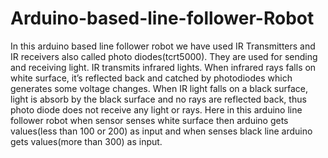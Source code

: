 # Arduino-based-line-follower-Robot
In this arduino based line follower robot we have used IR Transmitters and IR receivers also called photo diodes(tcrt5000). They are used for sending and receiving light. IR transmits infrared lights. When infrared rays falls on white surface, it’s reflected back and catched by photodiodes which generates some voltage changes. When IR light falls on a black surface, light is absorb by the black surface and no rays are reflected back, thus photo diode does not receive any light or rays.  Here in this arduino line follower robot when sensor senses white surface then arduino gets values(less than 100 or 200) as input and when senses black line arduino gets values(more than 300) as input.
